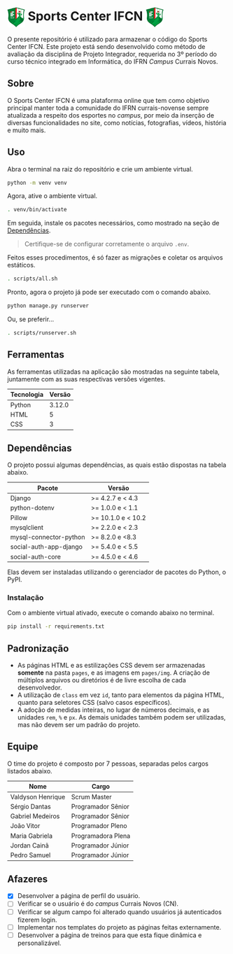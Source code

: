 # <img src="pages/img/logo.png" alt="Logo do Sports Center IFCN." width="40px" align="center"> Sports Center IFCN <img src="pages/img/logo.png" alt="Logo do Sports Center IFCN." width="40px" align="center">

O presente repositório é utilizado para armazenar o código do Sports Center IFCN. Este projeto está sendo desenvolvido como método de avaliação da disciplina de Projeto Integrador, requerida no 3º período do curso técnico integrado em Informática, do IFRN *Campus* Currais Novos.

## Sobre

O Sports Center IFCN é uma plataforma online que tem como objetivo principal manter toda a comunidade do IFRN currais-novense sempre atualizada a respeito dos esportes no *campus*, por meio da inserção de diversas funcionalidades no site, como notícias, fotografias, vídeos, história e muito mais.

## Uso

Abra o terminal na raiz do repositório e crie um ambiente virtual.

```bash
python -m venv venv
```

Agora, ative o ambiente virtual.

```bash
. venv/bin/activate
```

Em seguida, instale os pacotes necessários, como mostrado na seção de [Dependências](#dependências).

> Certifique-se de configurar corretamente o arquivo `.env`.

Feitos esses procedimentos, é só fazer as migrações e coletar os arquivos estáticos.

```bash
. scripts/all.sh
```

Pronto, agora o projeto já pode ser executado com o comando abaixo.

```bash
python manage.py runserver
```

Ou, se preferir...

```bash
. scripts/runserver.sh
```

## Ferramentas

As ferramentas utilizadas na aplicação são mostradas na seguinte tabela, juntamente com as suas respectivas versões vigentes.

| Tecnologia | Versão |
|------------|--------|
| Python     | 3.12.0 |
| HTML       | 5      |
| CSS        | 3      |

## Dependências

O projeto possui algumas dependências, as quais estão dispostas na tabela abaixo.

| Pacote                 | Versão             |
|------------------------|--------------------|
| Django                 | >= 4.2.7 e < 4.3   |
| python-dotenv          | >= 1.0.0 e < 1.1   |
| Pillow                 | >= 10.1.0 e < 10.2 |
| mysqlclient            | >= 2.2.0 e < 2.3   |
| mysql-connector-python | >= 8.2.0 e <8.3    |
| social-auth-app-django | >= 5.4.0 e < 5.5   |
| social-auth-core       | >= 4.5.0 e < 4.6   |

Elas devem ser instaladas utilizando o gerenciador de pacotes do Python, o PyPI.

### Instalação

Com o ambiente virtual ativado, execute o comando abaixo no terminal.

```bash
pip install -r requirements.txt
```

## Padronização

- As páginas HTML e as estilizações CSS devem ser armazenadas **somente** na pasta `pages`, e as imagens em `pages/img`. A criação de múltiplos arquivos ou diretórios é de livre escolha de cada desenvolvedor.
- A utilização de `class` em vez `id`, tanto para elementos da página HTML, quanto para seletores CSS (salvo casos específicos).
- A adoção de medidas inteiras, no lugar de números decimais, e as unidades `rem`, `%` e `px`. As demais unidades também podem ser utilizadas, mas não devem ser um padrão do projeto.

## Equipe

O time do projeto é composto por 7 pessoas, separadas pelos cargos listados abaixo.

| Nome              | Cargo              |
|-------------------|--------------------|
| Valdyson Henrique | Scrum Master       |
| Sérgio Dantas     | Programador Sênior |
| Gabriel Medeiros  | Programador Sênior |
| João Vitor        | Programador Pleno  |
| Maria Gabriela    | Programadora Plena |
| Jordan Cainã      | Programador Júnior |
| Pedro Samuel      | Programador Júnior |

## Afazeres

- [x] Desenvolver a página de perfil do usuário.
- [ ] Verificar se o usuário é do *campus* Currais Novos (CN).
- [ ] Verificar se algum campo foi alterado quando usuários já autenticados fizerem login.
- [ ] Implementar nos templates do projeto as páginas feitas externamente.
- [ ] Desenvolver a página de treinos para que esta fique dinâmica e personalizável.

